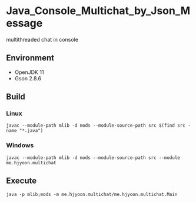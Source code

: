 # Java_Console_Multichat_by_Json_Message

multithreaded chat in console

## Environment
- OpenJDK 11
- Gson 2.8.6

## Build

### Linux
`javac --module-path mlib -d mods --module-source-path src $(find src -name "*.java")`

### Windows
`javac --module-path mlib -d mods --module-source-path src --module me.hjyoon.multichat`

## Execute
`java -p mlib;mods -m me.hjyoon.multichat/me.hjyoon.multichat.Main`